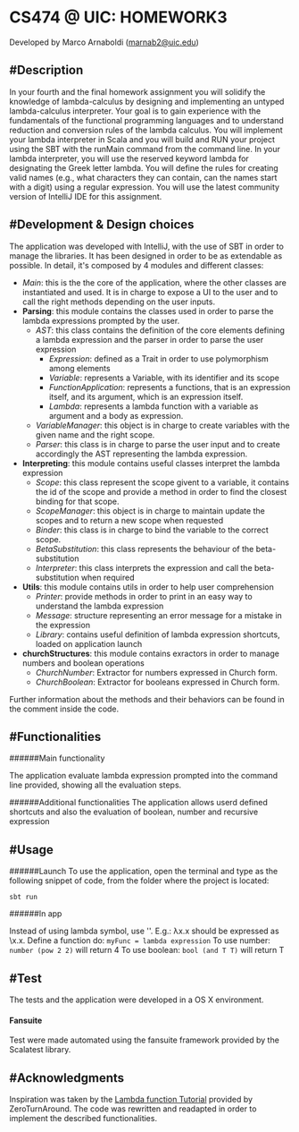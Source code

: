 CS474 @ UIC: HOMEWORK3
======================
Developed by Marco Arnaboldi (marnab2@uic.edu)

#Description
--------------------
In your fourth and the final homework assignment you will solidify the knowledge of lambda-calculus by designing and implementing an untyped lambda-calculus interpreter. Your goal is to gain experience with the fundamentals of the functional programming languages and to understand reduction and conversion rules of the lambda calculus. You will implement your lambda interpreter in Scala and you will build and RUN your project using the SBT with the runMain command from the command line. In your lambda interpreter, you will use the reserved keyword lambda for designating the Greek letter lambda. You will define the rules for creating valid names (e.g., what characters they can contain, can the names start with a digit) using a regular expression. You will use the latest community version of IntelliJ IDE for this assignment.



#Development & Design choices
-----------------
The application was developed with IntelliJ, with the use of SBT in order to manage the libraries. It has been designed in order to be as extendable as possible.
In detail, it's composed by 4 modules and different classes:

+ *Main*: this is the the core of the application, where the other classes are instantiated and used. It is in charge to expose a UI to the user and to call the right methods depending on the user inputs.
+ **Parsing**: this module contains the classes used in order to parse the lambda expressions prompted by the user.
    + *AST*: this class contains the definition of the core elements defining a lambda expression and the parser in order to parse the user expression
        + *Expression*: defined as a Trait in order to use polymorphism among elements
        + *Variable*: represents a Variable, with its identifier and its scope
        + *FunctionApplication*: represents a functions, that is an expression itself, and its argument, which is an expression itself.
        + *Lambda*: represents a lambda function with a variable as argument and a body as expression.
    + *VariableManager*: this object is in charge to create variables with the given name and the right scope.
    + *Parser*: this class is in charge to parse the user input and to create accordingly the AST representing the lambda expression.
+ **Interpreting**: this module contains useful classes interpret the lambda expression
    + *Scope*: this class represent the scope givent to a variable, it contains the id of the scope and provide a method in order to find the closest binding for that scope.
    + *ScopeManager*: this object is in charge to maintain update the scopes and to return a new scope when requested
    + *Binder*: this class is in charge to bind the variable to the correct scope.
    + *BetaSubstitution*: this class represents the behaviour of the beta-substitution
    + *Interpreter*: this class interprets the expression and call the beta-substitution when required
+ **Utils**: this module contains utils in order to help user comprehension
    + *Printer*: provide methods in order to print in an easy way to understand the lambda expression
    + *Message*: structure representing an error message for a mistake in the expression
    + *Library*: contains useful definition of lambda expression shortcuts, loaded on application launch
+ **churchStructures**: this module contains exractors in order to manage numbers and boolean operations
    + *ChurchNumber*: Extractor for numbers expressed in Church form. 
    + *ChurchBoolean*: Extractor for booleans expressed in Church form.

Further information about the methods and their behaviors can be found in the comment inside the code.

#Functionalities
----------------

######Main functionality

The application evaluate lambda expression prompted into the command line provided, showing all the evaluation steps.

######Additional functionalities
The application allows userd defined shortcuts and also the evaluation of boolean, number and recursive expression

#Usage
----------------

######Launch
To use the application, open the terminal and type as the following snippet of code, from the folder where the project is located:

`sbt run`

######In app

Instead of using lambda symbol, use '\'. E.g.: λx.x should be expressed as \x.x.
Define a function do: `myFunc = lambda expression`
To use number: `number (pow 2 2)` will return 4
To use boolean: `bool (and T T)` will return T

#Test
----------------

The tests and the application were developed in a OS X environment.

#### Fansuite
Test were made automated using the fansuite framework provided by the Scalatest library. 


#Acknowledgments
---------------
Inspiration was taken by the [Lambda function Tutorial](https://zeroturnaround.com/rebellabs/parsing-lambda-calculus-in-scala/) provided by ZeroTurnAround. The code was rewritten and readapted in order to implement the described functionalities.